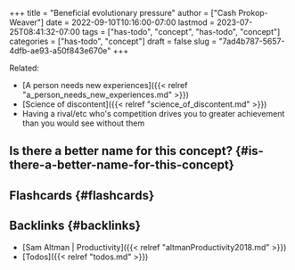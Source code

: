 +++
title = "Beneficial evolutionary pressure"
author = ["Cash Prokop-Weaver"]
date = 2022-09-10T10:16:00-07:00
lastmod = 2023-07-25T08:41:32-07:00
tags = ["has-todo", "concept", "has-todo", "concept"]
categories = ["has-todo", "concept"]
draft = false
slug = "7ad4b787-5657-4dfb-ae93-a50f843e670e"
+++

Related:

-   [A person needs new experiences]({{< relref "a_person_needs_new_experiences.md" >}})
-   [Science of discontent]({{< relref "science_of_discontent.md" >}})
-   Having a rival/etc who's competition drives you to greater achievement than you would see without them


## Is there a better name for this concept? {#is-there-a-better-name-for-this-concept}


## Flashcards {#flashcards}


## Backlinks {#backlinks}

-   [Sam Altman | Productivity]({{< relref "altmanProductivity2018.md" >}})
-   [Todos]({{< relref "todos.md" >}})
